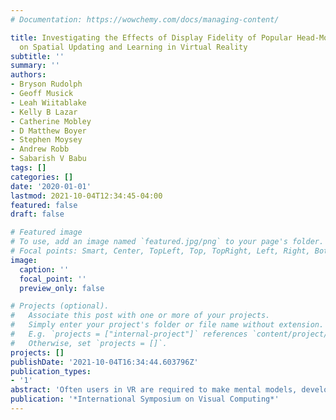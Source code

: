 ```yaml
---
# Documentation: https://wowchemy.com/docs/managing-content/

title: Investigating the Effects of Display Fidelity of Popular Head-Mounted Displays
  on Spatial Updating and Learning in Virtual Reality
subtitle: ''
summary: ''
authors:
- Bryson Rudolph
- Geoff Musick
- Leah Wiitablake
- Kelly B Lazar
- Catherine Mobley
- D Matthew Boyer
- Stephen Moysey
- Andrew Robb
- Sabarish V Babu
tags: []
categories: []
date: '2020-01-01'
lastmod: 2021-10-04T12:34:45-04:00
featured: false
draft: false

# Featured image
# To use, add an image named `featured.jpg/png` to your page's folder.
# Focal points: Smart, Center, TopLeft, Top, TopRight, Left, Right, BottomLeft, Bottom, BottomRight.
image:
  caption: ''
  focal_point: ''
  preview_only: false

# Projects (optional).
#   Associate this post with one or more of your projects.
#   Simply enter your project's folder or file name without extension.
#   E.g. `projects = ["internal-project"]` references `content/project/deep-learning/index.md`.
#   Otherwise, set `projects = []`.
projects: []
publishDate: '2021-10-04T16:34:44.603796Z'
publication_types:
- '1'
abstract: 'Often users in VR are required to make mental models, develop spatial awareness, and gain survey knowledge of the environment that they are exploring while learning the content of the simulation. In a between-subjects empirical evaluation, we examined the effect of the display fidelity of popular commercial head-mounted display systems based on display properties such as screen resolution, field of view, and screen size in three conditions, namely low, medium, and high fidelity. Our dependent variables were spatial updating (assessing survey knowledge by measuring the perceived orientation to landmarks previously visited when unseen) and content learning (measured via a pre and post cognitive questionnaire created by domain experts based on Blooms taxonomy of learning). In a VR simulation for geology education, participants explored a terrain, modeled after a segment of the Grand Canyon, collecting and testing rock samples. These landmarks were explored along a winding path through a realistic geological terrain, modeled based on Lidar and photogrammetry data. As the pathway through the Grand Canyon is distinctly sloping and varied, the task of pointing to the perceived location of landmarks in this environment provided rich insights into participants’ survey knowledge and content learning, and how such knowledge differed between the display conditions.'
publication: '*International Symposium on Visual Computing*'
---
```

